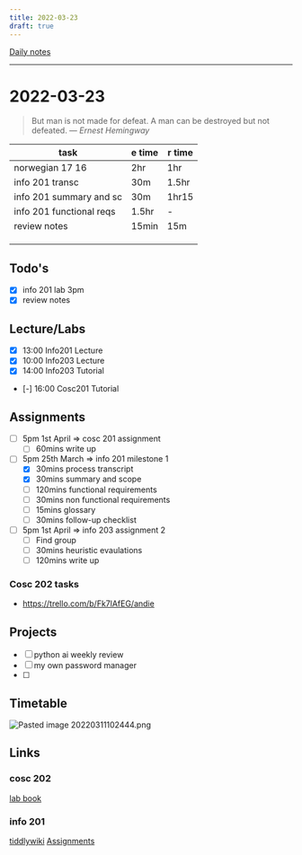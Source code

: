 ```yaml
---
title: 2022-03-23
draft: true
---
```

[Daily notes](out/notes/daily-notes.md)

---

# 2022-03-23
> But man is not made for defeat. A man can be destroyed but not defeated.
> — <cite>Ernest Hemingway</cite>

| task                     | e time | r time |
| ------------------------ | ------ | ------ |
| norwegian 17 16          | 2hr    | 1hr    |
| info 201  transc         | 30m    | 1.5hr  |
| info 201 summary and sc  | 30m    | 1hr15  |
| info 201 functional reqs | 1.5hr  | -      |
| review notes             | 15min  |  15m   |
|                          |        |        |
|                          |        |        |
|                          |        |        |
## Todo's
- [x] info 201 lab 3pm
- [x] review notes

## Lecture/Labs
- [x] 13:00 Info201 Lecture
- [x] 10:00 Info203 Lecture
- [x] 14:00 Info203 Tutorial
- [-] 16:00 Cosc201 Tutorial

## Assignments
- [ ] 5pm 1st April            ⇒ cosc 201 assignment
	- [ ] 60mins write up
- [ ] 5pm 25th March      ⇒ info 201 milestone 1
	- [x] 30mins process transcript
	- [x] 30mins summary and scope
	- [ ] 120mins functional requirements
	- [ ] 30mins non functional requirements
	- [ ] 15mins glossary
	- [ ] 30mins follow-up checklist
- [ ] 5pm 1st April            ⇒ info 203 assignment 2
	- [ ] Find group
	- [ ] 30mins heuristic evaulations
	- [ ] 120mins write up
### Cosc 202 tasks
- https://trello.com/b/Fk7lAfEG/andie


## Projects
- [ ] python ai weekly review
- [ ] my own password manager
- [ ] 

## Timetable
![Pasted image 20220311102444.png](None)

## Links
### cosc 202 
[lab book](https://cosc202.cspages.otago.ac.nz/lab-book/COSC202LabBook.pdf)

### info 201
[tiddlywiki](https://isgb.otago.ac.nz/infosci/INFO201/labs_release/raw/master/output/info201_labs.html#)
[Assignments](https://isgb.otago.ac.nz/info201/shared/assignments_release/raw/master/output/INFO201_Assignments.html)
